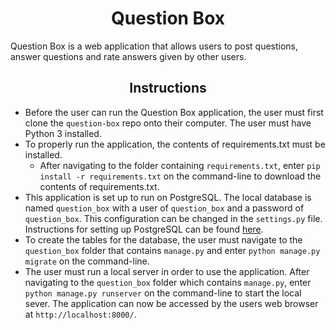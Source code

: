 # <div align="center">Question Box</div>

Question Box is a web application that allows users to post questions, answer questions and rate answers given by other users.

## <div align="center">Instructions</div>

* Before the user can run the Question Box application, the user must first clone the `question-box` repo onto their computer. The user must have Python 3 installed.
* To properly run the application, the contents of requirements.txt must be installed.
  * After navigating to the folder containing `requirements.txt`, enter `pip install -r requirements.txt` on the command-line to download the contents of requirements.txt.
* This application is set up to run on PostgreSQL. The local database is named `question_box` with a user of `question_box` and a password of `question_box`. This configuration can be changed in the `settings.py` file. Instructions for setting up PostgreSQL can be found [here](https://github.com/tiyd-python-2015-08/course-resources/blob/master/week7/PostgreSQL-and-Django.md).
* To create the tables for the database, the user must navigate to the `question_box` folder that contains `manage.py` and enter `python manage.py migrate` on the command-line.
* The user must run a local server in order to use the application. After navigating to the `question_box` folder which contains `manage.py`, enter `python manage.py runserver` on the command-line to start the local sever. The application can now be accessed by the users web browser at `http://localhost:8000/`.

